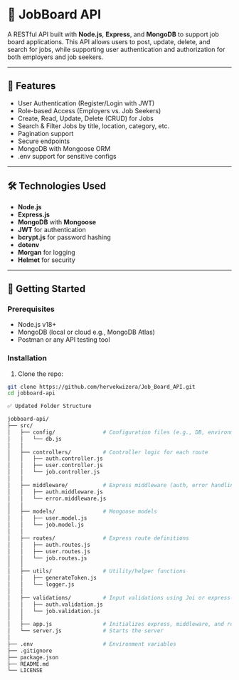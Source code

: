 # 🧠 JobBoard API

A RESTful API built with **Node.js**, **Express**, and **MongoDB** to support job board applications. This API allows users to post, update, delete, and search for jobs, while supporting user authentication and authorization for both employers and job seekers.

---

## 📌 Features

- User Authentication (Register/Login with JWT)
- Role-based Access (Employers vs. Job Seekers)
- Create, Read, Update, Delete (CRUD) for Jobs
- Search & Filter Jobs by title, location, category, etc.
- Pagination support
- Secure endpoints
- MongoDB with Mongoose ORM
- .env support for sensitive configs

---

## 🛠️ Technologies Used

- **Node.js**
- **Express.js**
- **MongoDB** with **Mongoose**
- **JWT** for authentication
- **bcrypt.js** for password hashing
- **dotenv**
- **Morgan** for logging
- **Helmet** for security

---

## 🚀 Getting Started

### Prerequisites

- Node.js v18+
- MongoDB (local or cloud e.g., MongoDB Atlas)
- Postman or any API testing tool

### Installation

1. Clone the repo:

```bash
git clone https://github.com/hervekwizera/Job_Board_API.git
cd jobboard-api

✅ Updated Folder Structure

jobboard-api/
├── src/
│   ├── config/               # Configuration files (e.g., DB, environment)
│   │   └── db.js
│   │
│   ├── controllers/          # Controller logic for each route
│   │   ├── auth.controller.js
│   │   ├── user.controller.js
│   │   └── job.controller.js
│   │
│   ├── middleware/           # Express middleware (auth, error handling, etc.)
│   │   ├── auth.middleware.js
│   │   └── error.middleware.js
│   │
│   ├── models/               # Mongoose models
│   │   ├── user.model.js
│   │   └── job.model.js
│   │
│   ├── routes/               # Express route definitions
│   │   ├── auth.routes.js
│   │   ├── user.routes.js
│   │   └── job.routes.js
│   │
│   ├── utils/                # Utility/helper functions
│   │   ├── generateToken.js
│   │   └── logger.js
│   │
│   ├── validations/          # Input validations using Joi or express-validator
│   │   ├── auth.validation.js
│   │   └── job.validation.js
│   │
│   ├── app.js                # Initializes express, middleware, and routes
│   └── server.js             # Starts the server
│
├── .env                      # Environment variables
├── .gitignore
├── package.json
├── README.md
└── LICENSE
